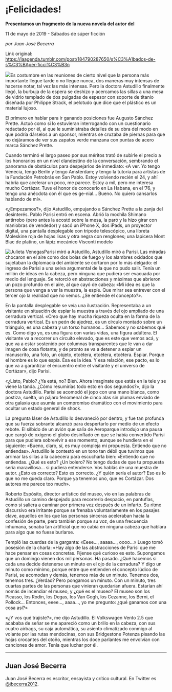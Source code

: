 # ¡Felicidades!

**Presentamos un fragmento de la nueva novela del autor del**

11 de mayo de 2019 - Sábados de súper ficción

_por Juan José Becerra_

Link original: https://laagenda.tumblr.com/post/184790287650/s%C3%A1bados-de-s%C3%BAper-ficci%C3%B3n

![](https://64.media.tumblr.com/2ea8a269b600ada942124051ffd7483a/3862c210b5893d39-0a/s500x750/50e58bba2f763e8090d11afb3cf6204145f24c86.jpg)Es costumbre en las reuniones de cierto nivel que la persona más importante llegue tarde o no llegue nunca, dos maneras muy intensas de hacerse notar, tal vez las más intensas. Pero la doctora Astudillo finalmente llegó, la burbuja de la espera se deshizo y acercamos las sillas a una mesa de vidrio templado de dos pulgadas de espesor con soporte de titanio diseñada por Philippe Strack, el pelotudo que dice que el plástico es un material lujoso. 

El primero en hablar para ir ganando posiciones fue Augusto Sánchez Prette. Actuó como si lo estuvieran interrogando con un cuestionario redactado por él, al que le suministraba detalles de su obra del modo en que podría dárselos a un sponsor, mientras se cruzaba de piernas para que no dejáramos de ver sus zapatos verde manzana con puntas de acero marca Sánchez Prette. 

Cuando terminó el largo paseo por sus méritos trató de subirle el precio a los honorarios en un nivel clandestino de la conversación, sembrando el panorama de obstáculos para despejarlos de inmediato: «A ver. Yo tengo Venecia, tengo Berlín y tengo Amsterdam; y tengo la tutoría para artistas de la Fundación Petrobrás en San Pablo. Estoy volviendo recién el 24, y ahí habría que acelerar un poco, me parece. Estoy a mil, pero me interesa mucho Cortázar. Tuve el honor de conocerlo en La Habana, en el ’76, y tengo una anécdota con él que es ge-nial… Bueno. No quiero cansarlos hablando de mí». 

«¿Empezamos?», dijo Astudillo, empujando a Sánchez Prette a la zanja del desinterés. Pablo Parisi entró en escena. Abrió la mochila Shimano antirrobo (pero antes la acostó sobre la mesa, la paró y la hizo girar con maniobras de vendedor) y sacó un iPhone X, dos iPads, un proyector digital, una pantalla desplegable con trípode telescópico, una libreta Moleskine roja de hojas lisas y otra negra con renglones; una lapicera Mont Blac de platino, un lápiz mecánico Visconti modelo 

![Julieta Venegas](https://64.media.tumblr.com/ffec1b1da1e93735110187e09ad9b549/3862c210b5893d39-3c/s250x400/adee5ecfae38fb1a81fd1feec7f211cd8fc282a9.jpg)Parisi miró a Astudillo, Astudillo miró a Parisi. Las miradas chocaron en el aire como dos bolas de fuego y los alambres oxidados que sujetaban la diplomacia del ambiente se cortaron por lo más delgado: el ingreso de Parisi a una selva argumental de la que no pudo salir. Tenía un millón de ideas en la cabeza, pero ninguna que pudiera ser evacuada por medio del lenguaje. Se retorció en abstracciones y máximas que abrieron un pozo profundo en el aire, al que cayó de cabeza: «Mi idea es que la persona que venga a ver la muestra, la espíe. Que mirar sea entrever con el tercer ojo la realidad que no vemos. ¿Se entiende el concepto?». 

En la pantalla desplegable se veía una ilustración. Representaba a un visitante en situación de espiar la muestra a través del ojo ampliado de una cerradura vertical. «Creo que hay mucha riqueza oculta en la forma de la cerradura vertical. Es un peón de ajedrez, es un círculo montado sobre un triángulo, es una cabeza y un torso humanos… Sabemos y no sabemos qué es. Como digo yo, es una figura con varias vidas, una figura adúltera. El visitante va a recorrer un circuito elevado, que es este que vemos acá, y que va a estar sostenido por columnas transparentes que le van a dar imagen de cosa flotante, y de pronto se va a detener a espiar un manuscrito, una foto, un objeto, etcétera, etcétera, etcétera. Espiar. Porque el hombre es lo que espía. Esa es la idea. Y esa relación, ese pacto, es lo que va a garantizar el encuentro entre el visitante y el universo de Cortázar», dijo Parisi. 

«¿Listo, Pablo? ¿Ya está, no? Bien. Ahora imaginate que estás en la tele y se viene la tanda. ¿Cómo resumirías todo esto en dos segundos?», dijo la doctora Astudillo. Parisi se acomodó el jopo con una mano blanca, como postiza, suelta, un pájaro fenomenal de cinco alas sin plumas enviado de otra galaxia que asumía un compromiso dramático con el movimiento para ocultar un estado general de shock. 

La pregunta láser de Astudillo lo desvaneció por dentro, y fue tan profunda que su fuerza sobrante alcanzó para despertarlo por medio de un efecto rebote. El silbido de un avión que salía de Aeroparque introdujo una pausa que cargó de oxígeno el globo desinflado en que se había convertido Parisi para que pudiera sobrevivir a ese momento, aunque se hundiera en el siguiente: «Bueno, claro, sí, es muy compleja mi propuesta. Entiendo que no entiendas». Astudillo le contestó en un tono tan débil que tuvimos que arrimar las sillas a la cabecera para escucharla bien: «Entiendo que no entiendas. ¿Qué es esto? ¿Un bolero? No tengo dudas de que tu propuesta sería maravillosa… si pudiera entenderse. Vos hablás de una muestra de autor. ¿Esto es correcto? Esto es correcto. ¿Y quién sería el autor? Eso es lo que no me queda claro. Porque ya tenemos uno, que es Cortázar. Dos autores me parece too much». 

Roberto Espósito, director artístico del museo, vio en las palabras de Astudillo un camino despejado para recorrerlo despacio, en pantuflas, como si saliera a caminar por primera vez después de un infarto. Su ritmo discursivo era irritante porque se frenaba voluntariamente en los pasajes clave, aquellos en los que las personas sinceras aceleraban hacia la confesión de parte, pero también porque su voz, de una frecuencia inhumana, sonaba tan artificial que no cabía en ninguna cabeza que hablara para algo que no fuese burlarse. 

Templó las cuerdas de la garganta: «Eeee…, aaaaa…, oooo…» Luego tomó posesión de la charla: «Hay algo de las abstracciones de Parisi que me hace pensar en cosas concretas. Fíjense qué curioso es esto. Supongamos que un domingo vienen dos mil personas. Ha pasado. ¿Qué hacemos si cada una decide detenerse un minuto en el ojo de la cerradura? Y digo un minuto como mínimo, porque entre que entienden el concepto lúdico de Parisi, se acomodan y demás, tenemos más de un minuto. Tenemos dos, tenemos tres. ¿Verdad? Pero pongamos un minuto. Con un minuto, tres cuartas partes de las personas que vinieran quedarían afuera. Estarían ahí nomás de incendiar el museo, y ¿qué es el museo? El museo son los Picasso, los Rodin, los Degas, los Van Gogh, los Cezanne, los Berni, el Pollock… Entonces, eeee…, aaaa…, yo me pregunto: ¿qué ganamos con una cosa así?» 

«¿Y vos qué trajiste?», me dijo Astudillo. El Volkswagen Vento 2.5 que acababa de señar se me apareció como un brillo en la cabeza, con sus cuatro airbags, su caja automática, su asiento climatizado conmigo al volante por las rutas mendocinas, con sus Bridgestone Potenza pisando las hojas crocantes del otoño, mientras los doce parlantes me envolvían con canciones de amor. Tenía que luchar por él.



---

Juan José Becerra
-----------------

 
Juan José Becerra es escritor, ensayista y crítico cultural. En Twitter es [@jbecerra2012](https://twitter.com/jbecerra2012?lang=es).





